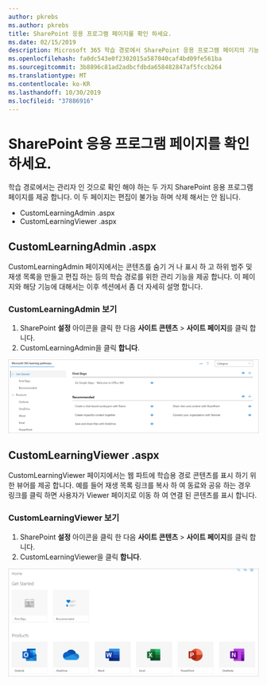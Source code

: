 ```yaml
---
author: pkrebs
ms.author: pkrebs
title: SharePoint 응용 프로그램 페이지를 확인 하세요.
ms.date: 02/15/2019
description: Microsoft 365 학습 경로에서 SharePoint 응용 프로그램 페이지의 기능에 대해 알아봅니다.
ms.openlocfilehash: fa0dc543e0f2302015a587040caf4bd09fe561ba
ms.sourcegitcommit: 3b8896c81ad2adbcfdbda658482847af5fccb264
ms.translationtype: MT
ms.contentlocale: ko-KR
ms.lasthandoff: 10/30/2019
ms.locfileid: "37886916"
---
```

# <a name="get-to-know-the-sharepoint-application-pages"></a>SharePoint 응용 프로그램 페이지를 확인 하세요.

학습 경로에서는 관리자 인 것으로 확인 해야 하는 두 가지 SharePoint 응용 프로그램 페이지를 제공 합니다. 이 두 페이지는 편집이 불가능 하며 삭제 해서는 안 됩니다. 

- CustomLearningAdmin .aspx
- CustomLearningViewer .aspx

## <a name="customlearningadminaspx"></a>CustomLearningAdmin .aspx

CustomLearningAdmin 페이지에서는 콘텐츠를 숨기 거 나 표시 하 고 하위 범주 및 재생 목록을 만들고 편집 하는 등의 학습 경로를 위한 관리 기능을 제공 합니다. 이 페이지와 해당 기능에 대해서는 이후 섹션에서 좀 더 자세히 설명 합니다.

### <a name="view-customlearningadminaspx"></a>CustomLearningAdmin 보기

1. SharePoint **설정** 아이콘을 클릭 한 다음 **사이트 콘텐츠** > **사이트 페이지**를 클릭 합니다. 
2. CustomLearningAdmin을 클릭 **합니다**. 

![cg-adminapppage-.png](media/cg-adminapppage.png)

## <a name="customlearningvieweraspx"></a>CustomLearningViewer .aspx
CustomLearningViewer 페이지에서는 웹 파트에 학습용 경로 콘텐츠를 표시 하기 위한 뷰어를 제공 합니다. 예를 들어 재생 목록 링크를 복사 하 여 동료와 공유 하는 경우 링크를 클릭 하면 사용자가 Viewer 페이지로 이동 하 여 연결 된 콘텐츠를 표시 합니다. 

### <a name="view-customlearningvieweraspx"></a>CustomLearningViewer 보기

1. SharePoint **설정** 아이콘을 클릭 한 다음 **사이트 콘텐츠** > **사이트 페이지**를 클릭 합니다. 
2. CustomLearningViewer을 클릭 **합니다**. 

![cg-viewerapppage-.png](media/cg-viewerapppage.png)

